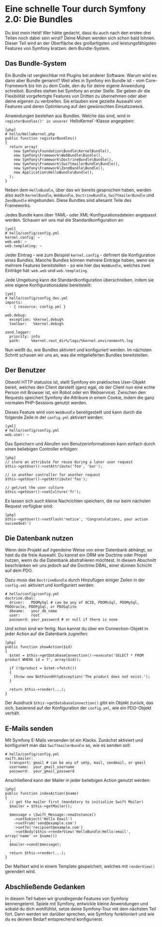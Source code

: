 Eine schnelle Tour durch Symfony 2.0: Die Bundles
=================================================

Du bist mein Held! Wer hätte gedacht, dass du auch nach den ersten drei Teilen
noch dabei sein wirst? Deine Mühen werden sich schon bald lohnen. Dieser Teil
wird an der Oberfläche des großartigsten und leistungsfähigsten Features von
Symfony kratzen: dem Bundle-System.

Das Bundle-System
-----------------

Ein Bundle ist vergleichbar mit Plugins bei anderer Software. Warum wird es
dann aber Bundle genannt? Weil alles in Symfony ein Bundle ist - vom
Core-Framework bis hin zu dem Code, den du für deine eigene Anwendung
schreibst. Bundles stehen bei Symfony an erster Stelle. Sie geben dir die
Flexibilität vorgefertigte Features von Dritten zu übernehmen oder aber deine
eigenen zu verbreiten. Sie erlauben eine gezielte Auswahl von Features und
deren Optimierung auf den gewünschten Einsatzzweck.

Anwendungen bestehen aus Bundles. Welche das sind, wird in `registerBundles()'
in unserer `HelloKernel`-Klasse angegeben:

    [php]
    # hello/HelloKernel.php
    public function registerBundles()
    {
      return array(
        new Symfony\Foundation\Bundle\KernelBundle(),
        new Symfony\Framework\WebBundle\Bundle(),
        new Symfony\Framework\DoctrineBundle\Bundle(),
        new Symfony\Framework\SwiftmailerBundle\Bundle(),
        new Symfony\Framework\ZendBundle\Bundle(),
        new Application\HelloBundle\Bundle(),
      );
    }

Neben dem `HelloBundle`, über das wir bereits gesprochen haben, werden also
auch `KernelBundle`, `WebBundle`, `DoctrineBundle`, `SwiftmailerBundle` und
`ZendBundle` eingebunden. Diese Bundles sind allesamt Teile des Frameworks.

Jedes Bundle kann über YAML- oder XML-Konfigurationsdateien angepasst werden.
Schauen wir uns mal die Standardkonfiguration an:

    [yml]
    # hello/config/config.yml
    kernel.config: ~
    web.web: ~
    web.templating: ~

Jeder Eintrag - wie zum Beispiel `kernel.config` - definiert die Konfiguration
eines Bundles. Manche Bundles können mehrere Einträge haben, wenn sie mehrere
Features bereitstellen - so wie hier das `WebBundle`, welches zwei Einträge
hat: `web.web` und `web.templating`.

Jede Umgebung kann die Standardkonfiguration überschreiben, indem sie eine
eigene Konfigurationsdatei bereitstellt:

    [yml]
    # hello/config/config_dev.yml
    imports:
      - { resource: config.yml }

    web.debug:
      exception: %kernel.debug%
      toolbar:   %kernel.debug%

    zend.logger:
      priority: info
      path:     %kernel.root_dir%/logs/%kernel.environment%.log

Nun weißt du, wie Bundles aktiviert und konfiguriert werden. Im nächsten
Schritt schauen wir uns an, was die mitgelieferten Bundles bereitstellen.

Der Benutzer
------------

Obwohl HTTP statuslos ist, stellt Symfony ein praktisches User-Objekt bereit,
welches den Client darstellt (ganz egal, ob der Client nun eine echte Person
mit Browser ist, ein Robot oder ein Webservice). Zwischen den Requests
speichert Symfony die Attribure in einem Cookie, indem die ganz normalen
PHP-Sessions genutzt werden.

Dieses Feature wird vom `WebBundle` bereitgestellt und kann durch die folgende
Zeile in der `config.yml` aktiviert werden:

    [yml]
    # hello/config/config.yml
    web.user: ~

Das Speichern und Abrufen von Benutzerinformationen kann einfach durch einen
beliebigen Controller erfolgen:

    [php]
    // store an attribute for reuse during a later user request
    $this->getUser()->setAttribute('foo', 'bar');

    // in another controller for another request
    $this->getUser()->getAttribute('foo');

    // get/set the user culture
    $this->getUser()->setCulture('fr');

Es lassen sich auch kleine Nachrichten speichern, die nur beim nächsten Request
verfügbar sind:

    [php]
    $this->getUser()->setFlash('notice', 'Congratulations, your action succeeded!')

Die Datenbank nutzen
--------------------

Wenn dein Projekt auf irgendeine Weise von einer Datenbank abhängt, so hast du
die freie Auswahl. Du kannst ein ORM wie Doctrine oder Propel nutzen, wenn du
die Datenbank abstrahieren möchtest. In diesem Abschnitt beschränken wir uns
jedoch auf die Doctrine DBAL, einer dünnen Schicht auf dem PDO.

Dazu muss das `DoctrineBundle` durch Hinzufügen einiger Zeilen in der
`config.xml` aktiviert und konfiguriert werden:

    # hello/config/config.yml
    doctrine.dbal:
      driver:   PDOMySql # can be any of OCI8, PDOMsSql, PDOMySql, PDOOracle, PDOPgSql, or PDOSqlite
      dbname:   your_db_name
      user:     root
      password: your_password # or null if there is none

Und schon sind wir fertig. Nun kannst du über ein Connection-Objekt in jeder
Action auf die Datenbank zugreifen:

    [php]
    public function showAction($id)
    {
      $stmt = $this->getDatabaseConnection()->execute('SELECT * FROM product WHERE id = ?', array($id));

      if (!$product = $stmt->fetch())
      {
        throw new NotFoundHttpException('The product does not exist.');
      }

      return $this->render(...);
    }

Der Ausdruck `$this->getDatabaseConnection()` gibt ein Objekt zurück, das sich,
basierend auf der Konfiguration der `config.yml`, wie ein PDO-Objekt verhält.

E-Mails senden
--------------

Mit Symfony E-Mails versenden ist ein Klacks. Zunächst aktiviert und
konfiguriert man das `SwiftmailerBundle` so, wie es senden soll:

    # hello/config/config.yml
    swift.mailer:
      transport: gmail # can be any of smtp, mail, sendmail, or gmail
      username:  your_gmail_username
      password:  your_gmail_password

Anschließend kann der Mailer in jeder beliebigen Action genutzt werden:

    [php]
    public function indexAction($name)
    {
      // get the mailer first (mandatory to initialize Swift Mailer)
      $mailer = $this->getMailer();

      $message = \Swift_Message::newInstance()
        ->setSubject('Hello Email')
        ->setFrom('send@example.com')
        ->setTo('recipient@example.com')
        ->setBody($this->renderView('HelloBundle:Hello:email', array('name' => $name)))
      ;
      $mailer->send($message);

      return $this->render(...);
    }

Der Mailtext wird in einem Template gespeichert, welches mit `renderView()`
gerendert wird.

Abschließende Gedanken
----------------------

In diesem Teil haben wir grundlegende Features von Symfony kennengelernt.
Spiele mit Symfony, entwickle kleine Anwendungen und sobald du dich wohlfühlst,
setze deine Symfony-Tour mit dem nächsten Teil fort. Dann werden wir darüber
sprechen, wie Symfony funktioniert und wie du es deinem Bedarf entsprechend
konfigurierst.

